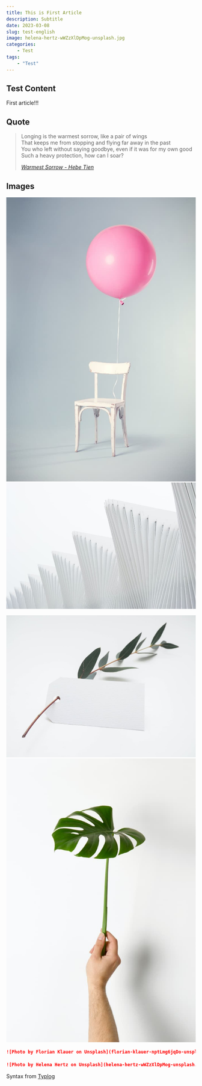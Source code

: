 ```yaml
---
title: This is First Article
description: Subtitle
date: 2023-03-08
slug: test-english
image: helena-hertz-wWZzXlDpMog-unsplash.jpg
categories:
    - Test
tags: 
    - "Test"
---
```


## Test Content
First article!!!

## Quote

> Longing is the warmest sorrow, like a pair of wings  
> That keeps me from stopping and flying far away in the past  
> You who left without saying goodbye, even if it was for my own good  
> Such a heavy protection, how can I soar?  
> 
> *[Warmest Sorrow - Hebe Tien](https://www.youtube.com/watch?v=3aypp_YlBzI)*

## Images

![Photo by Florian Klauer on Unsplash](florian-klauer-nptLmg6jqDo-unsplash.jpg)  ![Photo by Luca Bravo on Unsplash](luca-bravo-alS7ewQ41M8-unsplash.jpg) 

![Photo by Helena Hertz on Unsplash](helena-hertz-wWZzXlDpMog-unsplash.jpg)  ![Photo by Hudai Gayiran on Unsplash](hudai-gayiran-3Od_VKcDEAA-unsplash.jpg)

```markdown
![Photo by Florian Klauer on Unsplash](florian-klauer-nptLmg6jqDo-unsplash.jpg)  ![Photo by Luca Bravo on Unsplash](luca-bravo-alS7ewQ41M8-unsplash.jpg) 

![Photo by Helena Hertz on Unsplash](helena-hertz-wWZzXlDpMog-unsplash.jpg)  ![Photo by Hudai Gayiran on Unsplash](hudai-gayiran-3Od_VKcDEAA-unsplash.jpg)
```

Syntax from [Typlog](https://typlog.com/)